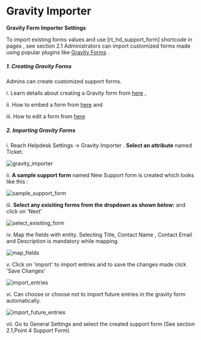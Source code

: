 # Gravity Importer

**Gravity Form Importer Settings**

To import existing forms values and use [rt_hd_support_form] shortcode in pages , see section 2.1
Administrators can import customized forms made using popular plugins like [Gravity Forms](http://gravityforms.com) .

##### 1. Creating Gravity Forms
Admins can create customized support forms.

i. Learn details about creating a Gravity form from [here](http://www.gravityhelp.com/documentation/gravity-forms/user-guides/getting-started/creating-a-form/) ,

ii. How to embed a form from [here](http://www.gravityhelp.com/documentation/gravity-forms/user-guides/getting-started/embedding-a-form/) and

iii. How to edit a form from [here](http://www.gravityhelp.com/documentation/gravity-forms/user-guides/getting-started/form-editor/)



##### 2. Importing Gravity Forms

i. Reach Helpdesk Settings -> Gravity Importer . **Select an attribute** named Ticket.

![gravity_importer](https://cloud.githubusercontent.com/assets/8191145/6552362/098cb0ce-c66b-11e4-9a50-71a53c6a77b8.png)

ii.  **A sample support form** named New Support form is created which looks like this :

![sample_support_form](https://cloud.githubusercontent.com/assets/8191145/6552498/7c642cca-c66c-11e4-81ca-3c9f70f89f3b.png)

iii. **Select any exisiting forms from the dropdown as shown below:** and click on 'Next'

![select_exisiting_form](https://cloud.githubusercontent.com/assets/8191145/6552564/12b9e278-c66d-11e4-806b-5170892ad9c5.png)

iv. Map the fields with entity. Selecting Title, Contact Name ,  Contact Email and Description is mandatory while mapping.

![map_fields](https://cloud.githubusercontent.com/assets/8191145/6553016/268ed01a-c672-11e4-9812-0f6c23cf6a1c.png)

v. Click on 'import' to import entries and to save the changes made click 'Save Changes'

![import_entries](https://cloud.githubusercontent.com/assets/8191145/6553648/d5c28a26-c678-11e4-8fa6-44f85f4ae29d.png)

vi. Can choose or choose not to import future entries in the gravity form automatically.

![import_future_entries](https://cloud.githubusercontent.com/assets/8191145/6553858/4f263244-c67b-11e4-871b-dd9445137c6c.png)

vii. Go to General Settings and select the created support form  (See section 2.1,Point 4 Support Form)


